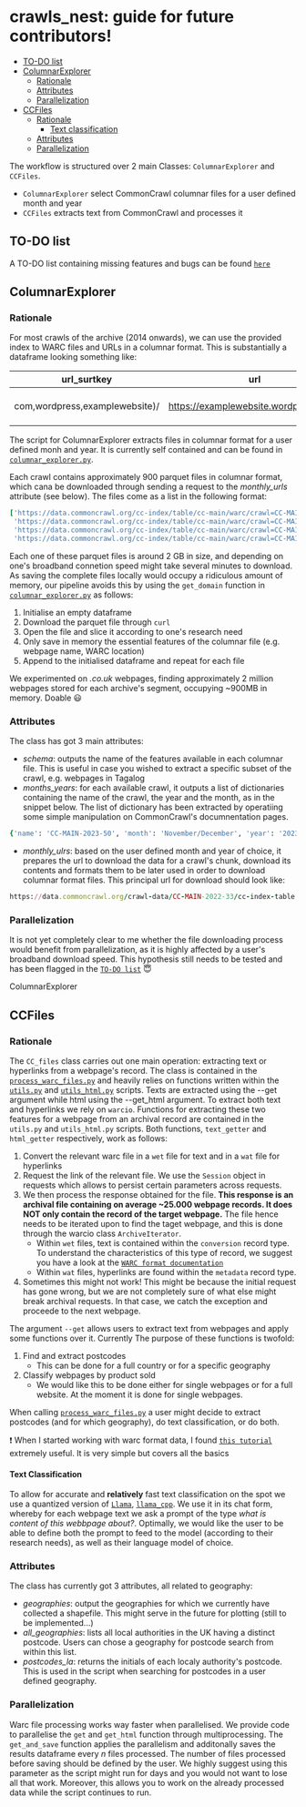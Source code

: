 # crawls_nest: guide for future contributors! 

- [TO-DO list](#to-do-list)
- [ColumnarExplorer](#columnarexplorer)
  	- [Rationale](#rationale)
	- [Attributes](#attributes)
   	- [Parallelization](#parallelization)
- [CCFiles](#ccfiles)
  - [Rationale](#rationale)
  	- [Text classification](#text-classification)
  - [Attributes](#attributes)
  - [Parallelization](#parallelization)
  

The workflow is structured over 2 main Classes: ``ColumnarExplorer`` and ``CCFiles``. 

- ``ColumnarExplorer`` select CommonCrawl columnar files for a user defined month and year
- ``CCFiles`` extracts text from CommonCrawl and processes it

## TO-DO list 


A TO-DO list containing missing features and bugs can be found [`here`](https://github.com/giuliaok/crawls_nest/issues/1)

ColumnarExplorer
--------------------

### Rationale

For most crawls of the archive (2014 onwards), we can use the provided index to WARC files and URLs in a columnar format. This is substantially a dataframe looking something like:

| url_surtkey | url | url_host_name | url_host_tld | url_host_2nd_last_part | ... | content_languages | warc_filename | warc_record_length |
|----------|----------|----------|----------|----------|----------|----------|----------|----------|
| com,wordpress,examplewebsite)/   | https://examplewebsite.wordpress.com/  | examplewebsite.wordpress.com | com  | wordpress  | ... | eng  | crawl-data/CC-MAIN-2022-33/segments/1659882572... | 	16771  |



The script for ColumnarExplorer extracts files in columnar format for a user defined monh and year. It is currently self contained and can be found in [`columnar_explorer.py`](https://github.com/giuliaok/crawls_nest/blob/main/scripts/columnar_explorer.py). 

Each crawl contains approximately 900 parquet files in columnar format, which cana be downloaded through sending a request to the *monthly_urls* attribute (see below). The files come as a list in the following format: 

```ruby
['https://data.commoncrawl.org/cc-index/table/cc-main/warc/crawl=CC-MAIN-2022-33/subset=warc/part-00299-d466b69e-be2b-4525-ac34-1b10d57329da.c000.gz.parquet',
 'https://data.commoncrawl.org/cc-index/table/cc-main/warc/crawl=CC-MAIN-2022-33/subset=warc/part-00298-d466b69e-be2b-4525-ac34-1b10d57329da.c000.gz.parquet',
 'https://data.commoncrawl.org/cc-index/table/cc-main/warc/crawl=CC-MAIN-2022-33/subset=warc/part-00297-d466b69e-be2b-4525-ac34-1b10d57329da.c000.gz.parquet',
 'https://data.commoncrawl.org/cc-index/table/cc-main/warc/crawl=CC-MAIN-2022-33/subset=warc/part-00296-d466b69e-be2b-4525-ac34-1b10d57329da.c000.gz.parquet', ... ]
```

Each one of these parquet files is around 2 GB in size, and depending on one's broadband connetion speed might take several minutes to download. As saving the complete files locally would occupy a ridiculous amount of memory, our pipeline avoids this by using the ```get_domain``` function in [`columnar_explorer.py`](https://github.com/giuliaok/crawls_nest/blob/main/scripts/columnar_explorer.py) as follows: 

1. Initialise an empty dataframe
2. Download the parquet file through ``curl``
3. Open the file and slice it according to one's research need
4. Only save in memory the essential features of the columnar file (e.g. webpage name, WARC location)
5. Append to the initialised dataframe and repeat for each file

We experimented on *.co.uk* webpages, finding approximately 2 million webpages stored for each archive's segment, occupying ~900MB in memory. Doable :smiley: 

### Attributes

The class has got 3 main attributes: 

- *schema*: outputs the name of the features available in each columnar file. This is useful in case you wished to extract a specific subset of the crawl, e.g. webpages in Tagalog
- *months_years*: for each available crawl, it outputs a list of dictionaries containing the name of the crawl, the year and the month, as in the snippet below. The list of dictionary has been extracted by operatiing some simple manipulation on CommonCrawl's documnentation pages. 
  
```ruby
{'name': 'CC-MAIN-2023-50', 'month': 'November/December', 'year': '2023'}
```
- *monthly_ulrs*: based on the user defined month and year of choice, it prepares the url to download the data for a crawl's chunk, download its contents and formats them to be later used in order to download columnar format files. This principal url for download should look like:

```ruby
https://data.commoncrawl.org/crawl-data/CC-MAIN-2022-33/cc-index-table.paths.gz
```

### Parallelization

It is not yet completely clear to me whether the file downloading process would benefit from parallelization, as it is highly affected by a user's broadband download speed. This hypothesis still needs to be tested and has been flagged in the [`TO-DO list`](https://github.com/giuliaok/crawls_nest/issues/1) :innocent:

ColumnarExplorer

CCFiles
--------------------


### Rationale

The ``CC_files`` class carries out one main operation: extracting text or hyperlinks from a webpage's record. The class is contained in the [`process_warc_files.py`](https://github.com/giuliaok/crawls_nest/blob/main/scripts/process_warc_files.py) and heavily relies on functions written within the [`utils.py`](https://github.com/giuliaok/crawls_nest/blob/main/scripts/utils.py) and [`utils_html.py`](https://github.com/giuliaok/crawls_nest/blob/main/scripts/utils_html.py) scripts. Texts are extracted using the --get argument while html using the --get_html argument. To extract both text and hyperlinks we rely on ```warcio```. Functions for extracting these two features for a webpage from an archival record are contained in the ```utils.py``` and ```utils_html.py``` scripts. Both functions, ```text_getter``` and ```html_getter``` respectively, work as follows: 

1. Convert the relevant warc file in a ``wet`` file for text and in a ``wat`` file for hyperlinks
2. Request the link of the relevant file. We use the ``Session`` object in requests which allows to persist certain parameters across requests.
3. We then process the response obtained for the file. **This response is an archival file containing on average ~25.000 webpage records. It does NOT only contain the record of the target webpage.** The file hence needs to be iterated upon to find the taget webpage, and this is done through the warcio class ```ArchiveIterator```.
   - Within ``wet`` files, text is contained within the ``conversion`` record type. To understand the characteristics of this type of record, we suggest you have a look at the [`WARC format documentation`](https://iipc.github.io/warc-specifications/specifications/warc-format/warc-1.1/)
   - Within ``wat`` files, hyperlinks are found within the ``metadata`` record type.
4. Sometimes this might not work! This might be because the initial request has gone wrong, but we are not completely sure of what else might break archival requests. In that case, we catch the exception and proceede to the next webpage. 

  
The argument ```--get``` allows users to extract text from webpages and apply some functions over it. Currently The purpose of these functions is twofold: 

1. Find and extract postcodes
   - This can be done for a full country or for a specific geography
2. Classify webpages by product sold
   - We would like this to be done either for single webpages or for a full website. At the moment it is done for single webpages. 

When calling [`process_warc_files.py`](https://github.com/giuliaok/crawls_nest/blob/main/scripts/process_warc_files.py) a user might decide to extract postcodes (and for which geography), do text classification, or do both. 

:exclamation: When I started working with warc format data, I found [`this tutorial`](https://skeptric.com/notebooks/WAT%20WET%20WARC%20-%20Common%20Crawl%20Archives.html) extremely useful. It is very simple but covers all the basics 

#### Text Classification 

To allow for accurate and **relatively** fast text classification on the spot we use a quantized version of [`Llama`](https://ai.meta.com/llama/), [`llama_cpp`](https://github.com/ggerganov/llama.cpp). We use it in its chat form, whereby for each webpage text we ask a prompt of the type *what is content of this webbpage about?*. Optimally, we would like the user to be able to define both the prompt to feed to the model (according to their research needs), as well as their language model of choice.  

### Attributes

The class has currently got 3 attributes, all related to geography:

- *geographies*: output the geographies for which we currently have collected a shapefile. This might serve in the future for plotting (still to be implemented...)
- *all_geographies*: lists all local authorities in the UK having a distinct postcode. Users can chose a geography for postcode search from within this list. 
- *postcodes_la*: returns the initials of each localy authority's postcode. This is used in the script when searching for postcodes in a user defined geography.

### Parallelization

Warc file processing works way faster when parallelised. We provide code to parallelise the ```get``` and ```get_html``` function through multiprocessing. The ```get_and_save``` function applies the parallelism and additonally saves the results dataframe every *n* files processed. The number of files processed before saving should be defined by the user. We highly suggest using this parameter as the script might run for days and you would not want to lose all that work. Moreover, this allows you to work on the already processed data while the script continues to run.  
